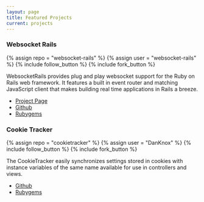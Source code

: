 ```yaml
---
layout: page
title: Featured Projects
current: projects
---
```


### Websocket Rails

{% assign repo = "websocket-rails" %}
{% assign user = "websocket-rails" %}
{% include follow_button %}
{% include fork_button %}

WebsocketRails provides plug and play websocket support for the Ruby on
Rails web framework. It features a built in event router and matching
JavaScript client that makes building real time applications in Rails a
breeze.

* [Project Page](http://websocket-rails.github.com/websocket-rails)
* [Github](https://github.com/websocket-rails/websocket-rails)
* [Rubygems](https://rubygems.org/gems/websocket-rails)


### Cookie Tracker

{% assign repo = "cookietracker" %}
{% assign user = "DanKnox" %}
{% include follow_button %}
{% include fork_button %}

The CookieTracker easily synchronizes settings stored in cookies with instance variables of the same name available for use in controllers and views.

* [Github](https://github.com/DanKnox/CookieTracker)
* [Rubygems](https://rubygems.org/gems/cookie_tracker) 
